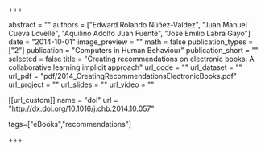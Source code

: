 +++

abstract = ""
authors = ["Edward Rolando Núñez-Valdez", "Juan Manuel Cueva Lovelle", "Aquilino Adolfo Juan Fuente", "Jose Emilio Labra Gayo"]
date = "2014-10-01"
image_preview = ""
math = false
publication_types = ["2"]
publication = "Computers in Human Behaviour"
publication_short = ""
selected = false
title = "Creating recommendations on electronic books: A collaborative learning implicit approach"
url_code = ""
url_dataset = ""
url_pdf = "pdf/2014_CreatingRecommendationsElectronicBooks.pdf"
url_project = ""
url_slides = ""
url_video = ""

[[url_custom]]
name = "doi"
url = "http://dx.doi.org/10.1016/j.chb.2014.10.057"

tags=["eBooks","recommendations"]

+++



